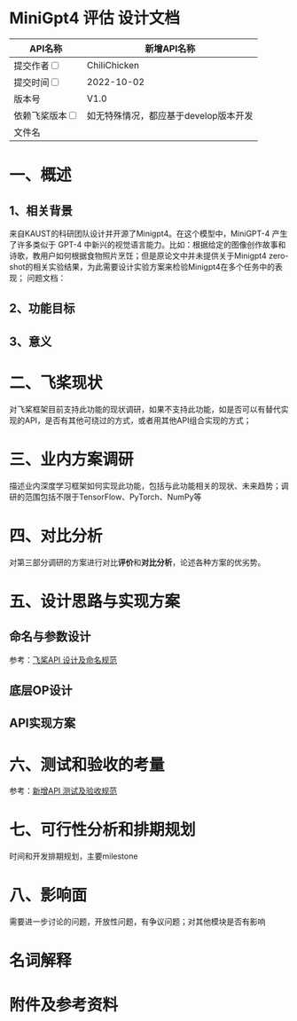 # MiniGpt4 评估 设计文档

|API名称 | 新增API名称 | 
|---|---|
|提交作者<input type="checkbox" class="rowselector hidden"> | ChiliChicken | 
|提交时间<input type="checkbox" class="rowselector hidden"> | 2022-10-02 | 
|版本号 | V1.0 | 
|依赖飞桨版本<input type="checkbox" class="rowselector hidden"> | 如无特殊情况，都应基于develop版本开发 | 
|文件名 |  | 


# 一、概述
## 1、相关背景
来自KAUST的科研团队设计并开源了Minigpt4。在这个模型中，MiniGPT-4 产生了许多类似于 GPT-4 中新兴的视觉语言能力。比如：根据给定的图像创作故事和诗歌，教用户如何根据食物照片烹饪；但是原论文中并未提供关于Minigpt4 zero-shot的相关实验结果，为此需要设计实验方案来检验Minigpt4在多个任务中的表现；
问题文档：

## 2、功能目标

## 3、意义


# 二、飞桨现状
对飞桨框架目前支持此功能的现状调研，如果不支持此功能，如是否可以有替代实现的API，是否有其他可绕过的方式，或者用其他API组合实现的方式；

# 三、业内方案调研
描述业内深度学习框架如何实现此功能，包括与此功能相关的现状、未来趋势；调研的范围包括不限于TensorFlow、PyTorch、NumPy等

# 四、对比分析
对第三部分调研的方案进行对比**评价**和**对比分析**，论述各种方案的优劣势。

# 五、设计思路与实现方案

## 命名与参数设计
参考：[飞桨API 设计及命名规范](https://www.paddlepaddle.org.cn/documentation/docs/zh/develop/dev_guides/api_contributing_guides/api_design_guidelines_standard_cn.html)
## 底层OP设计
## API实现方案

# 六、测试和验收的考量
参考：[新增API 测试及验收规范](https://www.paddlepaddle.org.cn/documentation/docs/zh/develop/dev_guides/api_contributing_guides/api_accpetance_criteria_cn.html)

# 七、可行性分析和排期规划
时间和开发排期规划，主要milestone

# 八、影响面
需要进一步讨论的问题，开放性问题，有争议问题；对其他模块是否有影响

# 名词解释

# 附件及参考资料
